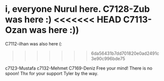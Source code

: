 i, everyone
Nurul here.
C7128-Zub was here :)
<<<<<<< HEAD
C7113-Ozan was here :))
=======
C7112-ilhan was also here (:

>>>>>>> 6da56431b7dd701820e0ad2491c3e90c996bde75



c7123-Mustafa
c7132-Mehmet
C7169-Deniz Free your mind! There is no spoon! Thx for your support Tyler by the way.
